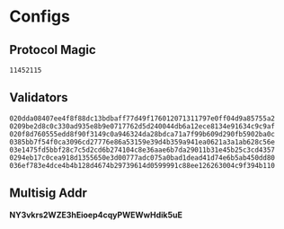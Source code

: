 # Configs

## Protocol Magic
```11452115```

## Validators
```
020dda08407ee4f8f88dc13bdbaff77d49f176012071311797e0ff04d9a85755a2
0209be2d8c0c330ad935e8b9e0717762d5d240044db6a12ece8134e91634c9c9af
020f8d760555edd8f90f3149c0a946324da28bdca71a7f99b609d290fb5902ba0c
0385bb7f54f0ca3096cd27776e86a53159e39d4b359a941ea0621a3a1ab628c56e
03e1475fd5bbf28c7c5d2cd6b274104c8e36aae6b7da29011b31e45b25c3cd4357
0294eb17c0cea918d1355650e3d00777adc075a0bad1dead41d74e6b5ab450dd80
036ef783e4dce4b4b128d4674b29739614d0599991c88ee126263004c9f394b110
```

## Multisig Addr
**NY3vkrs2WZE3hEioep4cqyPWEWwHdik5uE**
